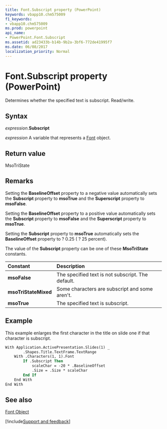```yaml
---
title: Font.Subscript property (PowerPoint)
keywords: vbapp10.chm575009
f1_keywords:
- vbapp10.chm575009
ms.prod: powerpoint
api_name:
- PowerPoint.Font.Subscript
ms.assetid: ad23433b-b14b-9b2a-3bf6-772de41995f7
ms.date: 06/08/2017
localization_priority: Normal
---
```



# Font.Subscript property (PowerPoint)

Determines whether the specified text is subscript. Read/write.


## Syntax

_expression_.**Subscript**

 _expression_ A variable that represents a [Font](./PowerPoint.Font.md) object.


## Return value

MsoTriState


## Remarks

Setting the  **BaselineOffset** property to a negative value automatically sets the **Subscript** property to **msoTrue** and the **Superscript** property to **msoFalse**.

Setting the  **BaselineOffset** property to a positive value automatically sets the **Subscript** property to **msoFalse** and the **Superscript** property to **msoTrue**.

Setting the  **Subscript** property to **msoTrue** automatically sets the **BaselineOffset** property to ? 0.25 ( ? 25 percent).

The value of the  **Subscript** property can be one of these **MsoTriState** constants.



|Constant|Description|
|:-----|:-----|
|**msoFalse**|The specified text is not subscript. The default.|
|**msoTriStateMixed**|Some characters are subscript and some aren't.|
|**msoTrue**|The specified text is subscript.|

## Example

This example enlarges the first character in the title on slide one if that character is subscript.


```vb
With Application.ActivePresentation.Slides(1) _
        .Shapes.Title.TextFrame.TextRange
    With .Characters(1, 1).Font
        If .Subscript Then
            scaleChar = -20 * .BaselineOffset
            .Size = .Size * scaleChar
        End If
    End With
End With
```


## See also


[Font Object](PowerPoint.Font.md)

[!include[Support and feedback](~/includes/feedback-boilerplate.md)]